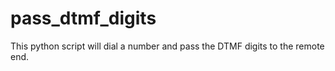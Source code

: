 # pass_dtmf_digits
This python script will dial a number and pass the DTMF digits to the remote end.
